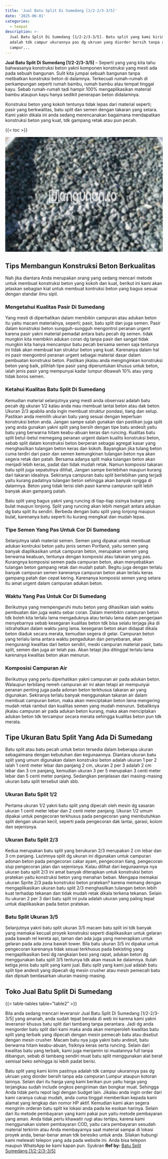 ```yaml
---
title: 'Jual Batu Split Di Sumedang [1/2-2/3-3/5]'
date: '2025-06-01'
categories:
  - tempat
description: >-
  Jual Batu Split Di Sumedang [1/2-2/3-3/5]. Batu split yang kami kirim pastinya
  adalah tdk campur ukurannya pas dg ukruan yang diorder bersih tanpa ada
  campur...
---
```


**Jual Batu Split Di Sumedang \[1/2-2/3-3/5\]** – Seperti yang yang kita tahu bahwasanya konstruksi beton yakni komponen konstruksi yang mesti ada pada sebuah bangunan. Sulit kita jumpai sebuah bangunan tanpa melibatkan konstruksi beton di dalamnya. Terkecuali rumah-rumah di perkampungan seperti rumah bambu, rumah bambu atau tempat tinggal kayu. Sebab rumah-rumah tadi hampir 100% mengaplikasikan material bambu ataupun kayu hanya sedikit penerapan beton didalamnya.

Konstruksi beton yang kokoh tentunya tidak lepas dari material seperti; pasir yang berkwalitas, batu split dan semen dengan takaran yang setara. Kami yakin dikala ini anda sedang merencanakan bagaimana mendapatkan konstruksi beton yang kuat, tdk gampang retak atau pun pecah.

{{< toc >}}

![Jual Batu Split Di Sumedang [1/2-2/3-3/5]](/images/jual-batu-split-12.png)

## Tips Membangun Konstruksi Beton Berkualitas

Nah jika diantara Anda merupakan orang yang sedang mencari metode untuk membuat konstruksi beton yang kokoh dan kuat, berikut ini kami akan jelaskan sebagian kiat untuk membuat kontruksi beton yang bagus sesuai dengan standar ilmu sipil.

### Mengetahui Kualitas Pasir Di Sumedang

Yang mesti di diperhatikan dalam membikin campuran atau adukan beton itu yaitu macam materialnya, seperti; pasir, batu split dan juga semen. Pasir dalam konstruksi beton sungguh-sungguh mengontrol peranan urgent karena pasir yakni material pemadat antara batu pecah dg semen. tidak mungkin kita membikin adukan coran dg tanpa pasir dan sangat tidak mungkin kita hanya mencampur batu pecah bersama semen saja tentunya ini tidak akan membuat kan struktur beton yang kuat. Karenanya dalam hal ini pasir mengontrol peranan urgent sebagai material dasar dalam pembuatan konstruksi beton. Pastikan jikalau anda menginginkan konstruksi beton yang baik, pilihlah tipe pasir yang diperuntukan khusus untuk beton, ialah jenis pasir yang mempunyai kadar lumpur dibawah 10% atau yang tidak boros semen.

### Ketahui Kualitas Batu Split Di Sumedang

Kemudian material selanjutnya yang mesti anda observasi adalah batu pecah dg ukuran 1/2 kalau anda mau membuat lantai beton atau dak beton. Ukuran 2/3 apabila anda ingin membuat struktur pondasi, tiang dan selup. Pastikan anda memilih ukuran batu yang sesuai dengan keperluan konstruksi beton anda. Jangan sampe salah gunakan dan pastikan juga split yang anda gunakan yakni split yang bersih dengan tipe batu andesit yaitu batu yang berwarna hitam keabu-abuan keras dan runcing. Kualitas batu split betul-betul memegang peranan urgent dalam kualits konstruksi beton, sebab split dalam konstruksi beton berperan sebagai agregat kasar yang menghasilkan tulangan beton keras dan kokoh. Bayangkan jika tulang beton cuma terdiri dari pasir dan semen kemungkinan tulangan beton nya akan segera retak dan patah. Bersama adanya split maka tulangan beton akan menjadi lebih keras, padat dan tidak mudah retak. Namun komposisi takaran batu split juga sepatutnya dilihat, Jangan sampe berlebihan maupun kurang dari takaran idealnya. Sekiranya campuran batu split berlebihan yang terjadi yaitu kurang padatnya tulangan beton sehingga akan banyak rongga di dalamnya. Beton yang tidak terisi oleh pasir karena campuran split lebih banyak akan gampang patah.

Batu split yang bagus yakni yang runcing di tiap-tiap sisinya bukan yang bulat maupun lonjong. Split yang runcing akan lebih mengait antara adukan dg batu split itu sendiri. Berbeda dengan batu split yang lonjong maupun bulat, karenanya batu seperti itu kurang mengikat dan mudah lepas.

### Tipe Semen Yang Pas Untuk Cor Di Sumedang

Selanjutnya ialah material semen. Semen yang dipakai untuk membuat adukan kontruksi beton yaitu jenis semen Portland, yaitu semen yang banyak diaplikasikan untuk campuran beton, merupakan semen yang berwarna keabuan, tentunya dengan komposisi atau takaran yang pas. Kurangnya komposisi semen pada campuran beton, akan menyebabkan tulangan beton gampang retak dan mudah patah. Begitu juga dengan terlalu banyak campuran semen karenanya campuran beton akan terlalu keras gampang patah dan cepat kering. Karenanya komposisi semen yang setara itu amat urgent dalam campuran adukan beton.

### Waktu Yang Pas Untuk Cor Di Sumedang

Berikutnya yang mempengaruhi mutu beton yang dihasilkan ialah waktu pembuatan dan juga waktu sebar coran. Dalam membikin campuran beton tdk boleh kita terlalu lama mengaduknya atau terlalu lama dalam pengerjaan menyebarnya sebab kesegaran kualitas beton tdk bisa selalu terjaga jika di istirahatkan dalam waktu yang lama. kesegaran beton akan didapat dikala beton diaduk secara merata, kemudian segera di gelar. Campuran beton yang terlalu lama antara waktu pengadukan dan penyebaran, akan mengurangi kwalitas dari beton sendiri, meski campuran material pasir, batu split, semen dan juga air telah pas. Akan tetapi jika ditinggal terlalu lama karenanya kwalitas beton akan menurun.

### Komposisi Campuran Air

Berikutnya yang perlu diperhatikan yakni campuran air pada adukan beton. Walaupun terbilang remeh campuran air ini akan tetapi air mempunyai peranan penting juga pada adonan beton terkhusus takaran air yang digunakan. Sekiranya terlalu banyak menggunakan takaran air dalam membuat campuran beton, maka akan menciptakan beton lama mengering mudah retak rambut dan kualitas semen yang mudah menurun. Sebaliknya jikalau campuran air pada adukan beton kurang, maka akan menciptakan adukan beton tdk tercampur secara merata sehingga kualitas beton pun tdk merata.

## Tipe Ukuran Batu Split Yang Ada Di Sumedang

Batu split atau batu pecah untuk beton tersedia dalam beberapa ukuran sebagaimana dengan kebutuhan dan kegunaannya. Diantara ukuran batu split yang umum digunakan dalam konstruksi beton adalah ukuran 1 per 2 ialah 1 centi meter lebar dan panjang 2 cm, ukuran 2 per 3 adalah 2 cm lebar dan 3 cm panjang, kemudian ukuran 3 per 5 merupakan 3 centi meter lebar dan 5 centi meter panjang. Sedangkan penjelasan dari masing-masing ukuran batu split tersebut ialah sbb.

### Ukuran Batu Split 1/2

Pertama ukuran 1/2 yakni batu split yang dipecah oleh mesin dg sasaran ukuran 1 centi meter lebar dan 2 centi meter panjang. Ukuran 1/2 umum dipakai untuk pengecoran terkhusus pada pengecoran yang membutuhkan split dengan ukuran kecil, seperti pada pengecoran dak lantai, garasi, kolom dan sejenisnya.

### Ukuran Batu Split 2/3

Kedua merupakan batu split yang berukuran 2/3 merupakan 2 cm lebar dan 3 cm panjang. Lazimnya split dg ukuran ini digunakan untuk campuran adonan beton pada pengecoran cakar ayam, pengecoran tiang, pengecoran slup pengecoran jalan dan sejenisnya. Kalau dilihat dari kegunaannya nya ukuran batu split 2/3 ini amat banyak diterapkan untuk konstruksi beton pratekan yaitu konstruksi beton yang menahan beban. Mengapa memakai ukuran Sprite 2/3 pada konstruksi beton pratekan? karena memang dengan mengaplikasikan ukuran batu split 2/3 menghasilkan tulangan beton lebih kuat terhadap tekanan dan tidak mudah retak dikala terkena tekanan. Selain itu ukuran 2 per 3 dari batu split ini pula adalah ukuran yang paling tepat untuk diaplikasikan pada beton pratekan.

### Batu Split Ukuran 3/5

Selanjutnya yakni batu split ukuran 3/5 macam batu split ini tdk banyak yang memakai kecuali proyek konstruksi seperti diaplikasikan untuk gelaran pada bawah rel kereta api, taman dan ada juga yang menerapkan untuk gelaran pada ada zona bawah tower. Bila batu ukuran 3/5 ini dipakai untuk pengecoran karenanya tidak sesuai terkhusus pada bekisting yang mengaplikasikan besi dg rangkaian besi yang rapat, adukan beton dg menggunakan batu split 3/5 tentunya tdk akan masuk ke dalamnya. Itulah ketiga jenis batu split yang kami jual. Batu split yang kami jual adalah batu split tipe andesit yang dipecah dg mesin crusher atau mesin pemecah batu dan dipisah berdasarkan ukuran masing-masing.

## Toko Jual Batu Split Di Sumedang

{{< table-tables table="table2" >}}

Bila anda sedang mencari leveransir Jual Batu Split Di Sumedang \[1/2-2/3-3/5\] yang amanah, anda sudah tepat berada di web ini karena kami yakni leveransir khusus batu split dari tambang tanpa perantara. Jadi dg anda mengorder batu split dari kami maka anda akan memperoleh kwalitas batu split yang terbaik yang dipecah dengan mesin pemecah batu atau disebut dengan mesin crusher. Macam batu nya juga yakni batu andesit, batu berwarna hitam keabu-abuan, fisiknya keras serta runcing. Selain dari kwalitas batu yang terbaik, kami juga menjamin isi muatannya full tanpa dibangun, sebab di tambang sendiri muat batu split menggunakan alat berat semisal beko sehingga isi lebih padat berisi.

Batu split yang kami kirim pastinya adalah tdk campur ukurannya pas dg ukruan yang diorder bersih tanpa ada campuran Lumpur ataupun kotoran lainnya. Selain dari itu harga yang kami berikan pun yaitu harga yang terjangkau sudah include ongkos pengiriman dan bongkar muat. Sehingga Anda tidak perlu repot lagi dengan budget lain. Jikalau anda ingin order dari kami caranya cukup mudah, anda cuma tinggal memberikan kepada kami alamat yang lengkap dan nomor HP aktif. Kemudian kami akan segera mengirim orderan batu split ke lokasi anda pada ke esokan harinya. Selain dari itu metode pembayaran yang kami pakai pun yaitu metode pembayaran yang aman. Anda tidak perlu khawatir rugi atau tertipu, karena kami menggunakan sistem pembayaran COD, yaitu cara pembayaran sesudah material terkirim atau Anda membayarnya saat material sampai di lokasi proyek anda, benar-benar aman tdk beresiko untuk anda. Silakan hubungi kami melewati telepon yang ada pada website ini. Anda bisa telepon maupun WhatsApp ke kami kapan pun. Syukran
**Ref by:** [Batu Split Sumedang [1/2-2/3-3/5]](https://id.wikipedia.org/wiki/Batu)
